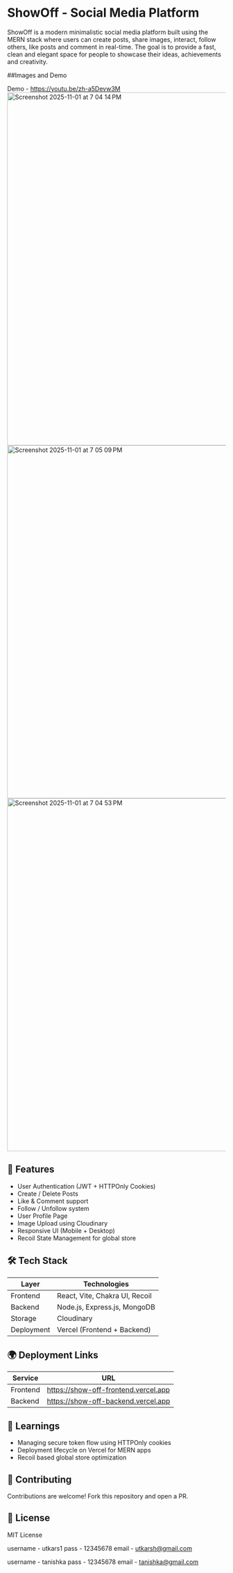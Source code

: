 # ShowOff - Social Media Platform

ShowOff is a modern minimalistic social media platform built using the MERN stack where users can create posts, share images, interact, follow others, like posts and comment in real-time. The goal is to provide a fast, clean and elegant space for people to showcase their ideas, achievements and creativity.

##Images and Demo

Demo - https://youtu.be/zh-a5Devw3M
<img width="1440" height="811" alt="Screenshot 2025-11-01 at 7 04 14 PM" src="https://github.com/user-attachments/assets/0435a9fb-b3c8-4bea-a847-a1ac29c8904c" />
<img width="1440" height="811" alt="Screenshot 2025-11-01 at 7 05 09 PM" src="https://github.com/user-attachments/assets/cc38936f-dbda-4649-a02a-439693668ff8" />
<img width="1440" height="811" alt="Screenshot 2025-11-01 at 7 04 53 PM" src="https://github.com/user-attachments/assets/83e8f175-2f3a-49b6-a47c-cf6e024f36ae" />


## 🚀 Features

- User Authentication (JWT + HTTPOnly Cookies)
- Create / Delete Posts
- Like & Comment support
- Follow / Unfollow system
- User Profile Page
- Image Upload using Cloudinary
- Responsive UI (Mobile + Desktop)
- Recoil State Management for global store

## 🛠️ Tech Stack

| Layer | Technologies |
|-------|-------------|
| Frontend | React, Vite, Chakra UI, Recoil |
| Backend | Node.js, Express.js, MongoDB |
| Storage | Cloudinary |
| Deployment | Vercel (Frontend + Backend) |

## 🌍 Deployment Links

| Service | URL |
|---------|------|
| Frontend | https://show-off-frontend.vercel.app |
| Backend | https://show-off-backend.vercel.app |

## 📘 Learnings

- Managing secure token flow using HTTPOnly cookies
- Deployment lifecycle on Vercel for MERN apps
- Recoil based global store optimization

## 🤝 Contributing

Contributions are welcome! Fork this repository and open a PR.

## 📜 License

MIT License


username - utkars1
pass - 12345678
email - utkarsh@gmail.com

username - tanishka
pass - 12345678
email - tanishka@gmail.com

